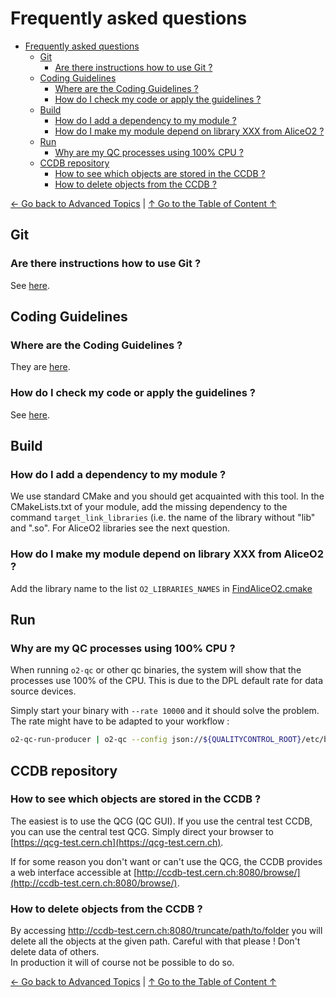 # Frequently asked questions

<!--TOC generated with https://github.com/ekalinin/github-markdown-toc-->
<!--./gh-md-toc --insert /path/to/README.md-->
<!--ts-->
   * [Frequently asked questions](#frequently-asked-questions)
      * [Git](#git)
         * [Are there instructions how to use Git ?](#are-there-instructions-how-to-use-git-)
      * [Coding Guidelines](#coding-guidelines)
         * [Where are the Coding Guidelines ?](#where-are-the-coding-guidelines-)
         * [How do I check my code or apply the guidelines ?](#how-do-i-check-my-code-or-apply-the-guidelines-)
      * [Build](#build)
         * [How do I add a dependency to my module ?](#how-do-i-add-a-dependency-to-my-module-)
         * [How do I make my module depend on library XXX from AliceO2 ?](#how-do-i-make-my-module-depend-on-library-xxx-from-aliceo2-)
      * [Run](#run)
         * [Why are my QC processes using 100% CPU ?](#why-are-my-qc-processes-using-100-cpu-)
      * [CCDB repository](#ccdb-repository)
         * [How to see which objects are stored in the CCDB ?](#how-to-see-which-objects-are-stored-in-the-ccdb-)
         * [How to delete objects from the CCDB ?](#how-to-delete-objects-from-the-ccdb-)

<!-- Added by: bvonhall, at:  -->

<!--te-->

[← Go back to Advanced Topics](Advanced.md) | [↑ Go to the Table of Content ↑](../README.md) 

## Git

### Are there instructions how to use Git ? 

See [here](https://alisw.github.io/git-tutorial/).

## Coding Guidelines 

### Where are the Coding Guidelines ? 

They are [here](https://github.com/AliceO2Group/CodingGuidelines). 

### How do I check my code or apply the guidelines ? 

See [here](https://github.com/AliceO2Group/CodingGuidelines#formatting-tool). 

## Build 

### How do I add a dependency to my module ? 

We use standard CMake and you should get acquainted with this tool. In the CMakeLists.txt of your module, add the missing dependency to the command `target_link_libraries` (i.e. the name of the library without "lib" and ".so".
For AliceO2 libraries see the next question.

### How do I make my module depend on library XXX from AliceO2 ? 

Add the library name to the list `O2_LIBRARIES_NAMES` in [FindAliceO2.cmake](../cmake/FindAliceO2.cmake)

## Run 

### Why are my QC processes using 100% CPU ? 

When running `o2-qc` or other qc binaries, the system will show that the processes use 100% of the CPU. This is due to the DPL default rate for data source devices. 

Simply start your binary with `--rate 10000` and it should solve the problem. The rate might have to be adapted to your workflow : 
```bash
o2-qc-run-producer | o2-qc --config json://${QUALITYCONTROL_ROOT}/etc/basic.json --rate 10000
```

## CCDB repository

### How to see which objects are stored in the CCDB ?

The easiest is to use the QCG (QC GUI). If you use the central test CCDB, you can use the central test QCG. Simply direct your browser to [https://qcg-test.cern.ch](https://qcg-test.cern.ch).

If for some reason you don't want or can't use the QCG, the CCDB provides a web interface accessible at [http://ccdb-test.cern.ch:8080/browse/](http://ccdb-test.cern.ch:8080/browse/).

### How to delete objects from the CCDB ?

By accessing http://ccdb-test.cern.ch:8080/truncate/path/to/folder you will delete all the objects at the given path. Careful with that please ! Don't delete data of others.<br/>In production it will of course not be possible to do so. 

[← Go back to Advanced Topics](Advanced.md) | [↑ Go to the Table of Content ↑](../README.md) 
